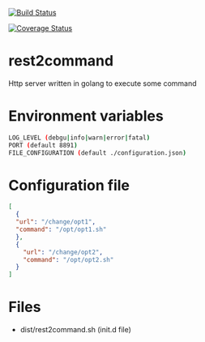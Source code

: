 [![Build Status](https://travis-ci.org/ssalvatori/rest2command.svg?branch=master)](https://travis-ci.org/ssalvatori/rest2command)

[![Coverage Status](https://coveralls.io/repos/github/ssalvatori/rest2command/badge.svg?branch=master)](https://coveralls.io/github/ssalvatori/rest2command?branch=master)

# rest2command
Http server written in golang to execute some command

# Environment variables

```bash
LOG_LEVEL (debgu|info|warn|error|fatal)
PORT (default 8891)
FILE_CONFIGURATION (default ./configuration.json)
```

# Configuration file
```json
[
  {
  "url": "/change/opt1",
  "command": "/opt/opt1.sh"
  },
  {
    "url": "/change/opt2",
    "command": "/opt/opt2.sh"
  }
]
```

# Files
* dist/rest2command.sh (init.d file)
